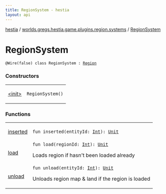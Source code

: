 ```yaml
---
title: RegionSystem - hestia
layout: api
---
```


<div class='api-docs-breadcrumbs'><a href="../../index.html">hestia</a> / <a href="../index.html">worlds.gregs.hestia.game.plugins.region.systems</a> / <a href="./index.html">RegionSystem</a></div>

# RegionSystem

<div class="signature"><code><span class="identifier">@Wire</span><span class="symbol">(</span>false<span class="symbol">)</span> <span class="keyword">class </span><span class="identifier">RegionSystem</span>&nbsp;<span class="symbol">:</span>&nbsp;<a href="../../worlds.gregs.hestia.game.api.region/-region/index.html"><span class="identifier">Region</span></a></code></div>

### Constructors

<table class="api-docs-table">
<tbody>
<tr>
<td markdown="1">

<a href="-init-.html">&lt;init&gt;</a>


</td>
<td markdown="1">
<div class="signature"><code><span class="identifier">RegionSystem</span><span class="symbol">(</span><span class="symbol">)</span></code></div>

</td>
</tr>
</tbody>
</table>

### Functions

<table class="api-docs-table">
<tbody>
<tr>
<td markdown="1">

<a href="inserted.html">inserted</a>


</td>
<td markdown="1">
<div class="signature"><code><span class="keyword">fun </span><span class="identifier">inserted</span><span class="symbol">(</span><span class="parameterName" id="worlds.gregs.hestia.game.plugins.region.systems.RegionSystem$inserted(kotlin.Int)/entityId">entityId</span><span class="symbol">:</span>&nbsp;<a href="https://kotlinlang.org/api/latest/jvm/stdlib/kotlin/-int/index.html"><span class="identifier">Int</span></a><span class="symbol">)</span><span class="symbol">: </span><a href="https://kotlinlang.org/api/latest/jvm/stdlib/kotlin/-unit/index.html"><span class="identifier">Unit</span></a></code></div>

</td>
</tr>
<tr>
<td markdown="1">

<a href="load.html">load</a>


</td>
<td markdown="1">
<div class="signature"><code><span class="keyword">fun </span><span class="identifier">load</span><span class="symbol">(</span><span class="parameterName" id="worlds.gregs.hestia.game.plugins.region.systems.RegionSystem$load(kotlin.Int)/regionId">regionId</span><span class="symbol">:</span>&nbsp;<a href="https://kotlinlang.org/api/latest/jvm/stdlib/kotlin/-int/index.html"><span class="identifier">Int</span></a><span class="symbol">)</span><span class="symbol">: </span><a href="https://kotlinlang.org/api/latest/jvm/stdlib/kotlin/-unit/index.html"><span class="identifier">Unit</span></a></code></div>

Loads region if hasn't been loaded already


</td>
</tr>
<tr>
<td markdown="1">

<a href="unload.html">unload</a>


</td>
<td markdown="1">
<div class="signature"><code><span class="keyword">fun </span><span class="identifier">unload</span><span class="symbol">(</span><span class="parameterName" id="worlds.gregs.hestia.game.plugins.region.systems.RegionSystem$unload(kotlin.Int)/entityId">entityId</span><span class="symbol">:</span>&nbsp;<a href="https://kotlinlang.org/api/latest/jvm/stdlib/kotlin/-int/index.html"><span class="identifier">Int</span></a><span class="symbol">)</span><span class="symbol">: </span><a href="https://kotlinlang.org/api/latest/jvm/stdlib/kotlin/-unit/index.html"><span class="identifier">Unit</span></a></code></div>

Unloads region map &amp; land if the region is loaded


</td>
</tr>
</tbody>
</table>
